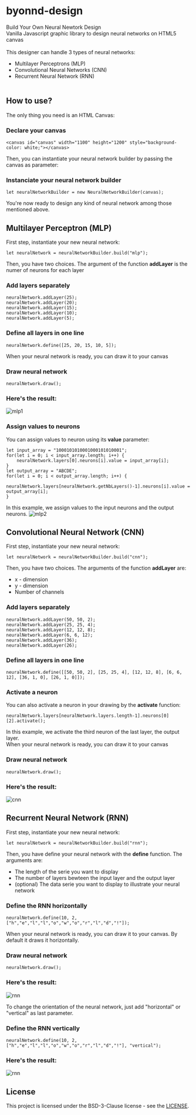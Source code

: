 # byonnd-design

Build Your Own Neural Newtork Design<br/>
Vanilla Javascript graphic library to design neural networks on HTML5 canvas<br/><br/>
This designer can handle 3 types of neural networks:
* Multilayer Perceptrons (MLP)
* Convolutional Neural Networks (CNN)
* Recurrent Neural Network (RNN)
<br/><br/>

## How to use?
The only thing you need is an HTML Canvas:

### Declare your canvas

```
<canvas id="canvas" width="1100" height="1200" style="background-color: white;"></canvas>
```
Then, you can instantiate your neural network builder by passing the canvas as parameter:

### Instanciate your neural network builder

```
let neuralNetworkBuilder = new NeuralNetworkBuilder(canvas);
```
You're now ready to design any kind of neural network among those mentioned above.


## Multilayer Perceptron (MLP)
First step, instantiate your new neural network:
```
let neuralNetwork = neuralNetworkBuilder.build("mlp");
```
Then, you have two choices. The argument of the function **addLayer** is the numer of neurons for each layer

### Add layers separately
```
neuralNetwork.addLayer(25);
neuralNetwork.addLayer(20);
neuralNetwork.addLayer(15);
neuralNetwork.addLayer(10);
neuralNetwork.addLayer(5);
```
### Define all layers in one line
```
neuralNetwork.define([25, 20, 15, 10, 5]);
```
When your neural network is ready, you can draw it to your canvas
### Draw neural network
```
neuralNetwork.draw();
```
### Here's the result:
![mlp1](http://sebferrer.fr/byonndimgs/mlp1.png)
### Assign values to neurons
You can assign values to neuron using its **value** parameter:

```
let input_array = "1000101010001000101010001";
for(let i = 0; i < input_array.length; i++) {
    neuralNetwork.layers[0].neurons[i].value = input_array[i];
}
let output_array = "ABCDE";
for(let i = 0; i < output_array.length; i++) {
    neuralNetwork.layers[neuralNetwork.getNbLayers()-1].neurons[i].value = output_array[i];
}
```
In this example, we assign values to the input neurons and the output neurons.
![mlp2](http://sebferrer.fr/byonndimgs/mlp2.png)
## Convolutional Neural Network (CNN)
First step, instantiate your new neural network:
```
let neuralNetwork = neuralNetworkBuilder.build("cnn");
```
Then, you have two choices. The arguments of the function **addLayer** are:
* x - dimension
* y - dimension
* Number of channels

### Add layers separately
```
neuralNetwork.addLayer(50, 50, 2);
neuralNetwork.addLayer(25, 25, 4);
neuralNetwork.addLayer(12, 12, 8);
neuralNetwork.addLayer(6, 6, 12);
neuralNetwork.addLayer(36);
neuralNetwork.addLayer(26);
```
### Define all layers in one line
```
neuralNetwork.define([[50, 50, 2], [25, 25, 4], [12, 12, 8], [6, 6, 12], [36, 1, 0], [26, 1, 0]]);
```
### Activate a neuron
You can also activate a neuron in your drawing by the **activate** function:
```
neuralNetwork.layers[neuralNetwork.layers.length-1].neurons[0][2].activate();
```
In this example, we activate the third neuron of the last layer, the output layer.<br/>
When your neural network is ready, you can draw it to your canvas

### Draw neural network
```
neuralNetwork.draw();
```
### Here's the result:
![cnn](http://sebferrer.fr/byonndimgs/cnn1.png)

## Recurrent Neural Network (RNN)
First step, instantiate your new neural network:
```
let neuralNetwork = neuralNetworkBuilder.build("rnn");
```
Then, you have define your neural network with the **define** function. The arguments are:
* The length of the serie you want to display
* The number of layers bewteen the input layer and the output layer
* (optional) The data serie you want to display to illustrate your neural network

### Define the RNN horizontally
```
neuralNetwork.define(10, 2, ["h","e","l","l","o","w","o","r","l","d","!"]);
```
When your neural network is ready, you can draw it to your canvas. By default it draws it horizontally.
### Draw neural network
```
neuralNetwork.draw();
```
### Here's the result:
![rnn](http://sebferrer.fr/byonndimgs/rnn1.png)

To change the orientation of the neural network, just add "horizontal" or "vertical" as last parameter.
### Define the RNN vertically
```
neuralNetwork.define(10, 2, ["h","e","l","l","o","w","o","r","l","d","!"], "vertical");
````
### Here's the result:
![rnn](http://sebferrer.fr/byonndimgs/rnn2.png)


## License

This project is licensed under the BSD-3-Clause license - see the [LICENSE](https://github.com/nokia/BYONND/blob/master/LICENSE).